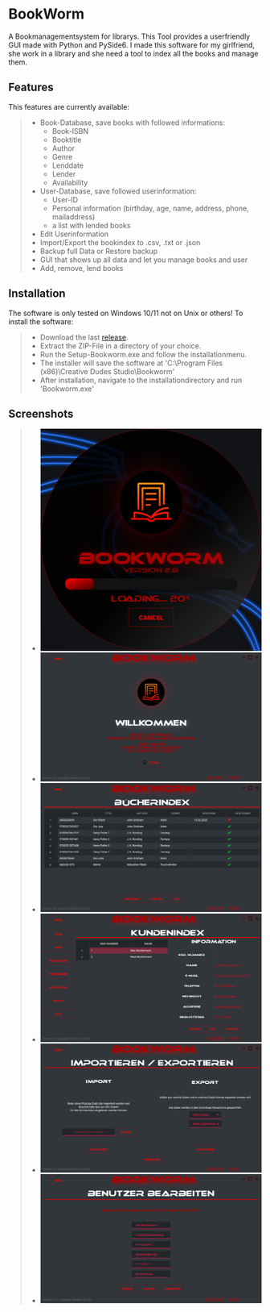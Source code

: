 # BookWorm #

A Bookmanagementsystem for librarys. This Tool provides a userfriendly GUI made with Python and PySide6. I made this software for my girlfriend, she work in a library and she need a tool to index all the books and manage them.

## Features ##

This features are currently available:

> - Book-Database, save books with followed informations:
>   - Book-ISBN
>   - Booktitle
>   - Author
>   - Genre
>   - Lenddate
>   - Lender
>   - Availability
> - User-Database, save followed userinformation:
>   - User-ID
>   - Personal information (birthday, age, name, address, phone, mailaddress)
>   - a list with lended books
> - Edit Userinformation
> - Import/Export the bookindex to .csv, .txt or .json
> - Backup full Data or Restore backup
> - GUI that shows up all data and let you manage books and user
> - Add, remove, lend books

## Installation ##

The software is only tested on Windows 10/11 not on Unix or others!
To install the software:

> - Download the last [release](https://github.com/sera619/Bookworm-Bookmanagementsystem/releases).
> - Extract the ZIP-File in a directory of your choice.
> - Run the Setup-Bookworm.exe and follow the installationmenu.
> - The installer will save the software at 'C:\Program Files (x86)\Creative Dudes Studio\Bookworm'
> - After installation, navigate to the installationdirectory and run 'Bookworm.exe'

## Screenshots ##

> - ![loadscreen](screens/screen_load.png)
> - ![mainscreen](screens/screen_mainwindow.png)
> - ![bookindex](screens/screen_bookindex.png)
> - ![userscreen](screens/screen_user.png)
> - ![importscreen](screens/screen_import.png)
> - ![useredit](screens/usereditview.png)
